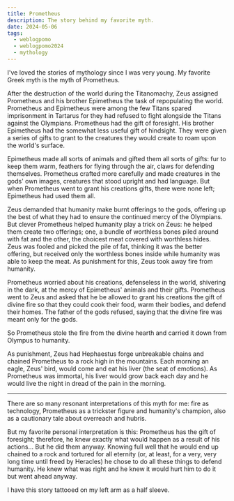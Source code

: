 ```yaml
---
title: Prometheus
description: The story behind my favorite myth.
date: 2024-05-06
tags:
  - weblogpomo
  - weblogpomo2024
  - mythology
---
```


I've loved the stories of mythology since I was very young.
My favorite Greek myth is the myth of Prometheus.

After the destruction of the world during the Titanomachy, Zeus assigned Prometheus and his brother Epimetheus the task of repopulating the world.
Prometheus and Epimetheus were among the few Titans spared imprisonment in Tartarus for they had refused to fight alongside the Titans against the Olympians.
Prometheus had the gift of foresight.
His brother Epimetheus had the somewhat less useful gift of hindsight.
They were given a series of gifts to grant to the creatures they would create to roam upon the world's surface.

Epimetheus made all sorts of animals and gifted them all sorts of gifts: fur to keep them warm, feathers for flying through the air, claws for defending themselves.
Prometheus crafted more carefully and made creatures in the gods' own images, creatures that stood upright and had language.
But when Prometheus went to grant his creations gifts, there were none left; Epimetheus had used them all.

Zeus demanded that humanity make burnt offerings to the gods, offering up the best of what they had to ensure the continued mercy of the Olympians.
But clever Prometheus helped humanity play a trick on Zeus: he helped them create two offerings; one, a bundle of worthless bones piled around with fat and the other, the choicest meat covered with worthless hides.
Zeus was fooled and picked the pile of fat, thinking it was the better offering, but received only the worthless bones inside while humanity was able to keep the meat.
As punishment for this, Zeus took away fire from humanity.

Prometheus worried about his creations, defenseless in the world, shivering in the dark, at the mercy of Epimetheus' animals and their gifts.
Prometheus went to Zeus and asked that he be allowed to grant his creations the gift of divine fire so that they could cook their food, warm their bodies, and defend their homes.
The father of the gods refused, saying that the divine fire was meant only for the gods.

So Prometheus stole the fire from the divine hearth and carried it down from Olympus to humanity.

As punishment, Zeus had Hephaestus forge unbreakable chains and chained Prometheus to a rock high in the mountains.
Each morning an eagle, Zeus' bird, would come and eat his liver (the seat of emotions).
As Prometheus was immortal, his liver would grow back each day and he would live the night in dread of the pain in the morning.

---

There are so many resonant interpretations of this myth for me: fire as technology, Prometheus as a trickster figure and humanity's champion, also as a cautionary tale about overreach and hubris.

But my favorite personal interpretation is this:
Prometheus has the gift of foresight; therefore, he knew exactly what would happen as a result of his actions... But he did them anyway.
Knowing full well that he would end up chained to a rock and tortured for all eternity (or, at least, for a very, very long time until freed by Heracles) he chose to do all these things to defend humanity.
He knew what was right and he knew it would hurt him to do it but went ahead anyway.

I have this story tattooed on my left arm as a half sleeve.
